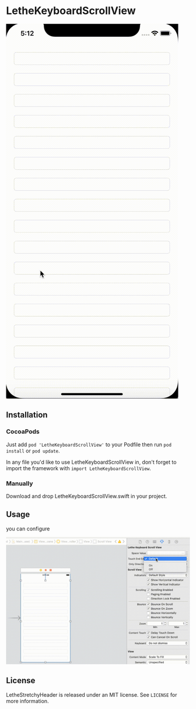 # LetheKeyboardScrollView
![LetheKeyboardScrollView](LetheKeyboardScrollView_2.gif)

Installation
------------

### CocoaPods

Just add `pod 'LetheKeyboardScrollView'` to your Podfile then run `pod install` or `pod update`.

In any file you'd like to use LetheKeyboardScrollView in, don't forget to
import the framework with `import LetheKeyboardScrollView`.

### Manually
Download and drop LetheKeyboardScrollView.swift in your project.

Usage
---

you can configure

![LetheKeyboardScrollView](LetheKeyboardScrollView.gif)

License
-------

LetheStretchyHeader is released under an MIT license. See ``LICENSE`` for more information.

